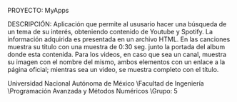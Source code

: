 PROYECTO: MyApps

DESCRIPCIÓN: 
  Aplicación que permite al ususario hacer una búsqueda de un tema de su interés, obteniendo contenido de Youtube y Spotify. La información adquirida es presentada en un archivo HTML. 
En las canciones muestra su titulo con una muestra de 0:30 seg. junto la portada del album donde esta contenida.
Para los videos, en caso que sea un canal, muestra su imagen con el nombre del mismo, ambos elementos con un enlace a la página oficial; mientras sea un video, se muestra completo con el título.

Universidad Nacional Autónoma de México
\Facultad de Ingeniería
\Programación Avanzada y Métodos Numéricos
\Grupo: 5
